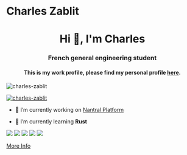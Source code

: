 # Charles Zablit

<h1 align="center">Hi 👋, I'm Charles</h1>
<h3 align="center">French general engineering student</h3>
<h4 align="center">This is my work profile, please find my personal profile <a href="https://github.com/Sarrus1/">here</a>.</h3>

<p align="left"> <img src="https://komarev.com/ghpvc/?username=charles-zablit&label=Profile%20views&color=0e75b6&style=flat" alt="charles-zablit" /> </p>

<p align="left"> <a href="https://github.com/ryo-ma/github-profile-trophy"><img src="https://github-profile-trophy.vercel.app/?username=charles-zablit" alt="charles-zablit" /></a> </p>

- 🔭 I’m currently working on [Nantral Platform](https://github.com/nantralPlatform/nantral-platform)

- 🌱 I’m currently learning **Rust**

[![](https://raw.githubusercontent.com/charles-zablit/github-profile-summary-cards-example/master/profile-summary-card-output/vue/0-profile-details.svg)](https://github.com/charles-zablit/github-profile-summary-cards)
[![](https://raw.githubusercontent.com/charles-zablit/github-profile-summary-cards-example/master/profile-summary-card-output/vue/1-repos-per-language.svg)](https://github.com/charles-zablit/github-profile-summary-cards) [![](https://raw.githubusercontent.com/charles-zablit/github-profile-summary-cards-example/master/profile-summary-card-output/vue/2-most-commit-language.svg)](https://github.com/charles-zablit/github-profile-summary-cards)
[![](https://raw.githubusercontent.com/charles-zablit/github-profile-summary-cards-example/master/profile-summary-card-output/vue/3-stats.svg)](https://github.com/charles-zablit/github-profile-summary-cards) [![](https://raw.githubusercontent.com/charles-zablit/github-profile-summary-cards-example/master/profile-summary-card-output/vue/4-productive-time.svg)](https://github.com/charles-zablit/github-profile-summary-cards)

[More Info](https://github.com/charles-zablit/github-profile-summary-cards)

